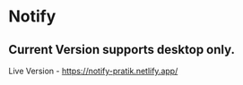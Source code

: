 # Notify

## Current Version supports desktop only.

Live Version - https://notify-pratik.netlify.app/
